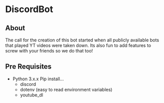 # DiscordBot
## About
The call for the creation of this bot started when all publicly available bots that played YT videos were taken down. Its also fun to add features to screw with your friends so we do that too!
## Pre Requisites
- Python 3.x.x
  Pip install...
  - discord
  - dotenv (easy to read environment variables)
  - youtube_dl
